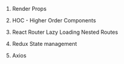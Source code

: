 1. Render Props
2. HOC - Higher Order Components
3. React Router
    Lazy Loading
    Nested Routes

4. Redux State management
5. Axios 
